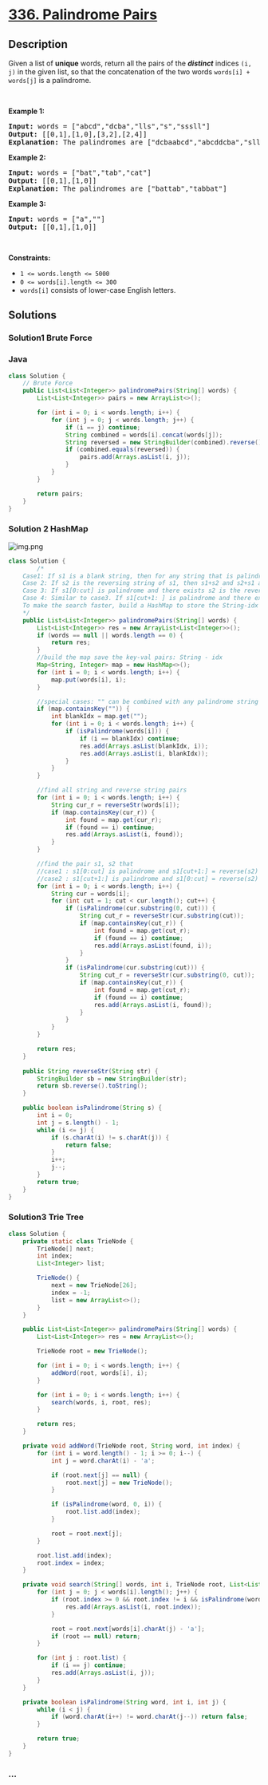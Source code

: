 # [336. Palindrome Pairs](https://leetcode.com/problems/palindrome-pairs)

## Description

<p>Given a list of <b>unique</b> words, return all the pairs of the&nbsp;<b><i>distinct</i></b> indices <code>(i, j)</code> in the given list, so that the concatenation of the two words&nbsp;<code>words[i] + words[j]</code> is a palindrome.</p>

<p>&nbsp;</p>
<p><strong>Example 1:</strong></p>

<pre>
<strong>Input:</strong> words = [&quot;abcd&quot;,&quot;dcba&quot;,&quot;lls&quot;,&quot;s&quot;,&quot;sssll&quot;]
<strong>Output:</strong> [[0,1],[1,0],[3,2],[2,4]]
<strong>Explanation:</strong> The palindromes are [&quot;dcbaabcd&quot;,&quot;abcddcba&quot;,&quot;slls&quot;,&quot;llssssll&quot;]
</pre>

<p><strong>Example 2:</strong></p>

<pre>
<strong>Input:</strong> words = [&quot;bat&quot;,&quot;tab&quot;,&quot;cat&quot;]
<strong>Output:</strong> [[0,1],[1,0]]
<strong>Explanation:</strong> The palindromes are [&quot;battab&quot;,&quot;tabbat&quot;]
</pre>

<p><strong>Example 3:</strong></p>

<pre>
<strong>Input:</strong> words = [&quot;a&quot;,&quot;&quot;]
<strong>Output:</strong> [[0,1],[1,0]]
</pre>

<p>&nbsp;</p>
<p><strong>Constraints:</strong></p>

<ul>
	<li><code>1 &lt;= words.length &lt;= 5000</code></li>
	<li><code>0 &lt;= words[i].length &lt;= 300</code></li>
	<li><code>words[i]</code> consists of lower-case English letters.</li>
</ul>


## Solutions

<!-- tabs:start -->

### Solution1 Brute Force 

### **Java**

```java
class Solution {
    // Brute Force
    public List<List<Integer>> palindromePairs(String[] words) {
        List<List<Integer>> pairs = new ArrayList<>();

        for (int i = 0; i < words.length; i++) {
            for (int j = 0; j < words.length; j++) {
                if (i == j) continue;
                String combined = words[i].concat(words[j]);
                String reversed = new StringBuilder(combined).reverse().toString();
                if (combined.equals(reversed)) {
                    pairs.add(Arrays.asList(i, j));
                }
            }   
        }

        return pairs;    
    }
}
```
### Solution 2 HashMap
![img.png](img.png)
```java
class Solution {
        /*
    Case1: If s1 is a blank string, then for any string that is palindrome s2, s1+s2 and s2+s1 are palindrome.
    Case 2: If s2 is the reversing string of s1, then s1+s2 and s2+s1 are palindrome.
    Case 3: If s1[0:cut] is palindrome and there exists s2 is the reversing string of s1[cut+1:] , then s2+s1 is palindrome.
    Case 4: Similar to case3. If s1[cut+1: ] is palindrome and there exists s2 is the reversing string of s1[0:cut] , then s1+s2 is palindrome.
    To make the search faster, build a HashMap to store the String-idx pairs.
    */
    public List<List<Integer>> palindromePairs(String[] words) {
        List<List<Integer>> res = new ArrayList<List<Integer>>();
        if (words == null || words.length == 0) {
            return res;
        }
        //build the map save the key-val pairs: String - idx
        Map<String, Integer> map = new HashMap<>();
        for (int i = 0; i < words.length; i++) {
            map.put(words[i], i);
        }

        //special cases: "" can be combined with any palindrome string
        if (map.containsKey("")) {
            int blankIdx = map.get("");
            for (int i = 0; i < words.length; i++) {
                if (isPalindrome(words[i])) {
                    if (i == blankIdx) continue;
                    res.add(Arrays.asList(blankIdx, i));
                    res.add(Arrays.asList(i, blankIdx));
                }
            }
        }

        //find all string and reverse string pairs
        for (int i = 0; i < words.length; i++) {
            String cur_r = reverseStr(words[i]);
            if (map.containsKey(cur_r)) {
                int found = map.get(cur_r);
                if (found == i) continue;
                res.add(Arrays.asList(i, found));
            }
        }

        //find the pair s1, s2 that
        //case1 : s1[0:cut] is palindrome and s1[cut+1:] = reverse(s2) => (s2, s1)
        //case2 : s1[cut+1:] is palindrome and s1[0:cut] = reverse(s2) => (s1, s2)
        for (int i = 0; i < words.length; i++) {
            String cur = words[i];
            for (int cut = 1; cut < cur.length(); cut++) {
                if (isPalindrome(cur.substring(0, cut))) {
                    String cut_r = reverseStr(cur.substring(cut));
                    if (map.containsKey(cut_r)) {
                        int found = map.get(cut_r);
                        if (found == i) continue;
                        res.add(Arrays.asList(found, i));
                    }
                }
                if (isPalindrome(cur.substring(cut))) {
                    String cut_r = reverseStr(cur.substring(0, cut));
                    if (map.containsKey(cut_r)) {
                        int found = map.get(cut_r);
                        if (found == i) continue;
                        res.add(Arrays.asList(i, found));
                    }
                }
            }
        }

        return res; 
    }
    
    public String reverseStr(String str) {
        StringBuilder sb = new StringBuilder(str);
        return sb.reverse().toString();
    }

    public boolean isPalindrome(String s) {
        int i = 0;
        int j = s.length() - 1;
        while (i <= j) {
            if (s.charAt(i) != s.charAt(j)) {
                return false;
            }
            i++;
            j--;
        }
        return true;
    }
}
```
### Solution3 Trie Tree
```java
class Solution {
    private static class TrieNode {
        TrieNode[] next;
        int index;
        List<Integer> list;

        TrieNode() {
            next = new TrieNode[26];
            index = -1;
            list = new ArrayList<>();
        }
    }

    public List<List<Integer>> palindromePairs(String[] words) {
        List<List<Integer>> res = new ArrayList<>();

        TrieNode root = new TrieNode();

        for (int i = 0; i < words.length; i++) {
            addWord(root, words[i], i);
        }

        for (int i = 0; i < words.length; i++) {
            search(words, i, root, res);
        }

        return res;
    }

    private void addWord(TrieNode root, String word, int index) {
        for (int i = word.length() - 1; i >= 0; i--) {
            int j = word.charAt(i) - 'a';

            if (root.next[j] == null) {
                root.next[j] = new TrieNode();
            }

            if (isPalindrome(word, 0, i)) {
                root.list.add(index);
            }

            root = root.next[j];
        }

        root.list.add(index);
        root.index = index;
    }

    private void search(String[] words, int i, TrieNode root, List<List<Integer>> res) {
        for (int j = 0; j < words[i].length(); j++) {
            if (root.index >= 0 && root.index != i && isPalindrome(words[i], j, words[i].length() - 1)) {
                res.add(Arrays.asList(i, root.index));
            }

            root = root.next[words[i].charAt(j) - 'a'];
            if (root == null) return;
        }

        for (int j : root.list) {
            if (i == j) continue;
            res.add(Arrays.asList(i, j));
        }
    }

    private boolean isPalindrome(String word, int i, int j) {
        while (i < j) {
            if (word.charAt(i++) != word.charAt(j--)) return false;
        }

        return true;
    }
}
```
### **...**

```

```

<!-- tabs:end -->